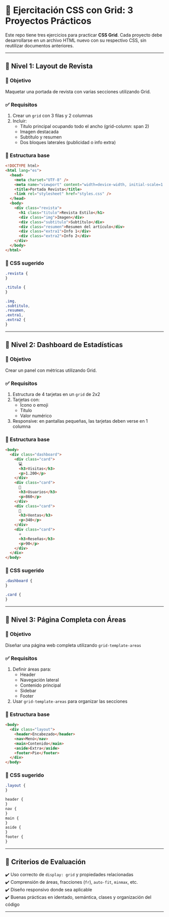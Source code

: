 # 🧩 Ejercitación CSS con Grid: 3 Proyectos Prácticos

Este repo tiene tres ejercicios para practicar **CSS Grid**. Cada proyecto debe desarrollarse en un archivo HTML nuevo con su respectivo CSS, sin reutilizar documentos anteriores.

---

## 📌 Nivel 1: Layout de Revista

### 🎯 Objetivo

Maquetar una portada de revista con varias secciones utilizando Grid.

### ✅ Requisitos

1. Crear un `grid` con 3 filas y 2 columnas
2. Incluir:
   - Título principal ocupando todo el ancho (grid-column: span 2)
   - Imagen destacada
   - Subtítulo y resumen
   - Dos bloques laterales (publicidad o info extra)

### 📝 Estructura base

```html
<!DOCTYPE html>
<html lang="es">
  <head>
    <meta charset="UTF-8" />
    <meta name="viewport" content="width=device-width, initial-scale=1.0" />
    <title>Portada Revista</title>
    <link rel="stylesheet" href="styles.css" />
  </head>
  <body>
    <div class="revista">
      <h1 class="titulo">Revista Estilo</h1>
      <div class="img">Imagen</div>
      <div class="subtitulo">Subtítulo</div>
      <div class="resumen">Resumen del artículo</div>
      <div class="extra1">Info 1</div>
      <div class="extra2">Info 2</div>
    </div>
  </body>
</html>
```

### 🎨 CSS sugerido

```css
.revista {
}

.titulo {
}

.img,
.subtitulo,
.resumen,
.extra1,
.extra2 {
}
```

---

## 📌 Nivel 2: Dashboard de Estadísticas

### 🎯 Objetivo

Crear un panel con métricas utilizando Grid.

### ✅ Requisitos

1. Estructura de 4 tarjetas en un `grid` de 2x2
2. Tarjetas con:
   - Ícono o emoji
   - Título
   - Valor numérico
3. Responsive: en pantallas pequeñas, las tarjetas deben verse en 1 columna

### 📝 Estructura base

```html
<body>
  <div class="dashboard">
    <div class="card">
      💻
      <h3>Visitas</h3>
      <p>1.200</p>
    </div>
    <div class="card">
      📱
      <h3>Usuarios</h3>
      <p>860</p>
    </div>
    <div class="card">
      🛒
      <h3>Ventas</h3>
      <p>340</p>
    </div>
    <div class="card">
      ⭐
      <h3>Reseñas</h3>
      <p>90</p>
    </div>
  </div>
</body>
```

### 🎨 CSS sugerido

```css
.dashboard {
}

.card {
}
```

---

## 📌 Nivel 3: Página Completa con Áreas

### 🎯 Objetivo

Diseñar una página web completa utilizando `grid-template-areas`

### ✅ Requisitos

1. Definir áreas para:
   - Header
   - Navegación lateral
   - Contenido principal
   - Sidebar
   - Footer
2. Usar `grid-template-areas` para organizar las secciones

### 📝 Estructura base

```html
<body>
  <div class="layout">
    <header>Encabezado</header>
    <nav>Menú</nav>
    <main>Contenido</main>
    <aside>Extra</aside>
    <footer>Pie</footer>
  </div>
</body>
```

### 🎨 CSS sugerido

```css
.layout {
}

header {
}
nav {
}
main {
}
aside {
}
footer {
}
```

---

## 🧪 Criterios de Evaluación

✔️ Uso correcto de `display: grid` y propiedades relacionadas  
✔️ Comprensión de áreas, fracciones (`fr`), `auto-fit`, `minmax`, etc.  
✔️ Diseño responsivo donde sea aplicable  
✔️ Buenas prácticas en identado, semántica, clases y organización del código

---
